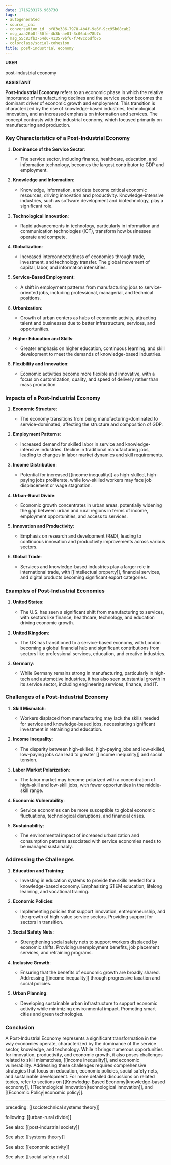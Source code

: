 ```yaml
---
date: 1716233176.963738
tags:
- autogenerated
- source__oai
- conversation_id__bf83e386-7978-4b4f-9e6f-9cc95b08cab2
- msg_aaa26b8f-50fe-4b3b-ae01-3c06abe78b7c
- msg_55c83fb3-54d6-4135-9bf6-f748cc6dfb75
- colorclass/social-cohesion
title: post-industrial economy
---
```


**USER**

post-industrial economy


**ASSISTANT**

**Post-Industrial Economy** refers to an economic phase in which the relative importance of manufacturing declines and the service sector becomes the dominant driver of economic growth and employment. This transition is characterized by the rise of knowledge-based industries, technological innovation, and an increased emphasis on information and services. The concept contrasts with the industrial economy, which focused primarily on manufacturing and production.

### Key Characteristics of a Post-Industrial Economy

1. **Dominance of the Service Sector**:
   - The service sector, including finance, healthcare, education, and information technology, becomes the largest contributor to GDP and employment.
   
2. **Knowledge and Information**:
   - Knowledge, information, and data become critical economic resources, driving innovation and productivity. Knowledge-intensive industries, such as software development and biotechnology, play a significant role.
   
3. **Technological Innovation**:
   - Rapid advancements in technology, particularly in information and communication technologies (ICT), transform how businesses operate and compete.
   
4. **Globalization**:
   - Increased interconnectedness of economies through trade, investment, and technology transfer. The global movement of capital, labor, and information intensifies.
   
5. **Service-Based Employment**:
   - A shift in employment patterns from manufacturing jobs to service-oriented jobs, including professional, managerial, and technical positions.
   
6. **Urbanization**:
   - Growth of urban centers as hubs of economic activity, attracting talent and businesses due to better infrastructure, services, and opportunities.
   
7. **Higher Education and Skills**:
   - Greater emphasis on higher education, continuous learning, and skill development to meet the demands of knowledge-based industries.
   
8. **Flexibility and Innovation**:
   - Economic activities become more flexible and innovative, with a focus on customization, quality, and speed of delivery rather than mass production.

### Impacts of a Post-Industrial Economy

1. **Economic Structure**:
   - The economy transitions from being manufacturing-dominated to service-dominated, affecting the structure and composition of GDP.
   
2. **Employment Patterns**:
   - Increased demand for skilled labor in service and knowledge-intensive industries. Decline in traditional manufacturing jobs, leading to changes in labor market dynamics and skill requirements.
   
3. **Income Distribution**:
   - Potential for increased [[income inequality]] as high-skilled, high-paying jobs proliferate, while low-skilled workers may face job displacement or wage stagnation.
   
4. **Urban-Rural Divide**:
   - Economic growth concentrates in urban areas, potentially widening the gap between urban and rural regions in terms of income, employment opportunities, and access to services.
   
5. **Innovation and Productivity**:
   - Emphasis on research and development (R&D), leading to continuous innovation and productivity improvements across various sectors.
   
6. **Global Trade**:
   - Services and knowledge-based industries play a larger role in international trade, with [[intellectual property]], financial services, and digital products becoming significant export categories.

### Examples of Post-Industrial Economies

1. **United States**:
   - The U.S. has seen a significant shift from manufacturing to services, with sectors like finance, healthcare, technology, and education driving economic growth.
   
2. **United Kingdom**:
   - The UK has transitioned to a service-based economy, with London becoming a global financial hub and significant contributions from sectors like professional services, education, and creative industries.
   
3. **Germany**:
   - While Germany remains strong in manufacturing, particularly in high-tech and automotive industries, it has also seen substantial growth in its service sector, including engineering services, finance, and IT.

### Challenges of a Post-Industrial Economy

1. **Skill Mismatch**:
   - Workers displaced from manufacturing may lack the skills needed for service and knowledge-based jobs, necessitating significant investment in retraining and education.
   
2. **Income Inequality**:
   - The disparity between high-skilled, high-paying jobs and low-skilled, low-paying jobs can lead to greater [[income inequality]] and social tension.
   
3. **Labor Market Polarization**:
   - The labor market may become polarized with a concentration of high-skill and low-skill jobs, with fewer opportunities in the middle-skill range.
   
4. **Economic Vulnerability**:
   - Service economies can be more susceptible to global economic fluctuations, technological disruptions, and financial crises.
   
5. **Sustainability**:
   - The environmental impact of increased urbanization and consumption patterns associated with service economies needs to be managed sustainably.

### Addressing the Challenges

1. **Education and Training**:
   - Investing in education systems to provide the skills needed for a knowledge-based economy. Emphasizing STEM education, lifelong learning, and vocational training.
   
2. **Economic Policies**:
   - Implementing policies that support innovation, entrepreneurship, and the growth of high-value service sectors. Providing support for sectors in transition.
   
3. **Social Safety Nets**:
   - Strengthening social safety nets to support workers displaced by economic shifts. Providing unemployment benefits, job placement services, and retraining programs.
   
4. **Inclusive Growth**:
   - Ensuring that the benefits of economic growth are broadly shared. Addressing [[income inequality]] through progressive taxation and social policies.
   
5. **Urban Planning**:
   - Developing sustainable urban infrastructure to support economic activity while minimizing environmental impact. Promoting smart cities and green technologies.

### Conclusion

A Post-Industrial Economy represents a significant transformation in the way economies operate, characterized by the dominance of the service sector, knowledge, and technology. While it brings numerous opportunities for innovation, productivity, and economic growth, it also poses challenges related to skill mismatches, [[income inequality]], and economic vulnerability. Addressing these challenges requires comprehensive strategies that focus on education, economic policies, social safety nets, and sustainable development. For more detailed discussions on related topics, refer to sections on [[Knowledge-Based Economy|knowledge-based economy]], [[Technological Innovation|technological innovation]], and [[Economic Policy|economic policy]].


---

preceding: [[sociotechnical systems theory]]  


following: [[urban-rural divide]]

See also: [[post-industrial society]]


See also: [[systems theory]]


See also: [[economic activity]]


See also: [[social safety nets]]